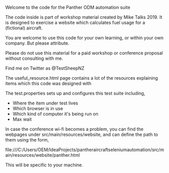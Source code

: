 Welcome to the code for the Panther ODM automation suite

The code inside is part of workshop material created by Mike Talks 2019.
It is designed to exercise a website which calculates fuel usage for a (fictional) aircraft.

You are welcome to use this code for your own learning, or within your own company. But please attribute.

Please do not use this material for a paid workshop or conference proposal without consulting with me.

Find me on Twitter as @TestSheepNZ

The useful_resource.html page contains a lot of the resources explaining items which this code was designed with

The test.properties sets up and configures this test suite including,
* Where the item under test lives
* Which browser is in use
* Which kind of computer it's being run on
* Max wait

In case the conference wi-fi becomes a problem, you can find the webpages under src/main/resources/website, and can define the path to them using the form,

file:///C:/Users/OEM/IdeaProjects/pantheraircraftseleniumautomation/src/main/resources/website/panther.html

This will be specific to your machine.